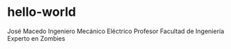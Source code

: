 # hello-world
José Macedo
Ingeniero Mecánico Eléctrico
Profesor Facultad de Ingeniería
Experto en Zombies
